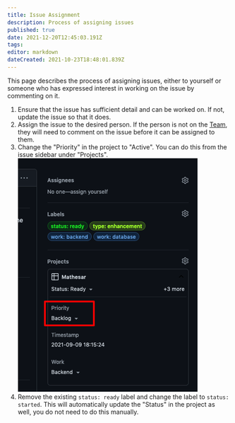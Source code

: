 ```yaml
---
title: Issue Assignment
description: Process of assigning issues
published: true
date: 2021-12-20T12:45:03.191Z
tags: 
editor: markdown
dateCreated: 2021-10-23T18:48:01.839Z
---
```


This page describes the process of assigning issues, either to yourself or someone who has expressed interest in working on the issue by commenting on it.

1. Ensure that the issue has sufficient detail and can be worked on. If not, update the issue so that it does.
2. Assign the issue to the desired person. If the person is not on the [Team](/team), they will need to comment on the issue before it can be assigned to them.
3. Change the "Priority" in the project to "Active". You can do this from the issue sidebar under "Projects".
![](/assets/team/guide/issue-assignment/issue-assignment-image.png)
4. Remove the existing `status: ready` label and change the label to `status: started`. This will automatically update the "Status" in the project as well, you do not need to do this manually.
